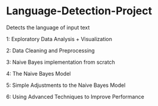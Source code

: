 # Language-Detection-Project
Detects the language of input text

1: Exploratory Data Analysis + Visualization

2: Data Cleaning and Preprocessing

3: Naive Bayes implementation from scratch

4: The Naive Bayes Model

5: Simple Adjustments to the Naive Bayes Model

6: Using Advanced Techniques to Improve Performance
